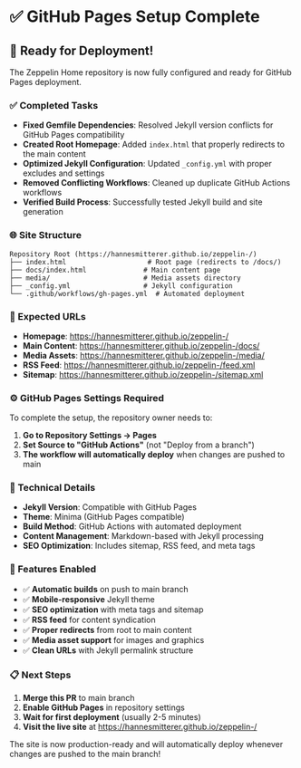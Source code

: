 # ✅ GitHub Pages Setup Complete

## 🎉 Ready for Deployment!

The Zeppelin Home repository is now fully configured and ready for GitHub Pages deployment.

### ✅ Completed Tasks

- **Fixed Gemfile Dependencies**: Resolved Jekyll version conflicts for GitHub Pages compatibility
- **Created Root Homepage**: Added `index.html` that properly redirects to the main content
- **Optimized Jekyll Configuration**: Updated `_config.yml` with proper excludes and settings
- **Removed Conflicting Workflows**: Cleaned up duplicate GitHub Actions workflows
- **Verified Build Process**: Successfully tested Jekyll build and site generation

### 🌐 Site Structure

```
Repository Root (https://hannesmitterer.github.io/zeppelin-/)
├── index.html                    # Root page (redirects to /docs/)
├── docs/index.html              # Main content page
├── media/                       # Media assets directory
├── _config.yml                  # Jekyll configuration
└── .github/workflows/gh-pages.yml  # Automated deployment
```

### 🚀 Expected URLs

- **Homepage**: https://hannesmitterer.github.io/zeppelin-/
- **Main Content**: https://hannesmitterer.github.io/zeppelin-/docs/
- **Media Assets**: https://hannesmitterer.github.io/zeppelin-/media/
- **RSS Feed**: https://hannesmitterer.github.io/zeppelin-/feed.xml
- **Sitemap**: https://hannesmitterer.github.io/zeppelin-/sitemap.xml

### ⚙️ GitHub Pages Settings Required

To complete the setup, the repository owner needs to:

1. **Go to Repository Settings → Pages**
2. **Set Source to "GitHub Actions"** (not "Deploy from a branch")
3. **The workflow will automatically deploy** when changes are pushed to main

### 🔧 Technical Details

- **Jekyll Version**: Compatible with GitHub Pages
- **Theme**: Minima (GitHub Pages compatible)
- **Build Method**: GitHub Actions with automated deployment
- **Content Management**: Markdown-based with Jekyll processing
- **SEO Optimization**: Includes sitemap, RSS feed, and meta tags

### 🎯 Features Enabled

- ✅ **Automatic builds** on push to main branch
- ✅ **Mobile-responsive** Jekyll theme
- ✅ **SEO optimization** with meta tags and sitemap
- ✅ **RSS feed** for content syndication  
- ✅ **Proper redirects** from root to main content
- ✅ **Media asset support** for images and graphics
- ✅ **Clean URLs** with Jekyll permalink structure

### 📋 Next Steps

1. **Merge this PR** to main branch
2. **Enable GitHub Pages** in repository settings
3. **Wait for first deployment** (usually 2-5 minutes)
4. **Visit the live site** at https://hannesmitterer.github.io/zeppelin-/

The site is now production-ready and will automatically deploy whenever changes are pushed to the main branch!